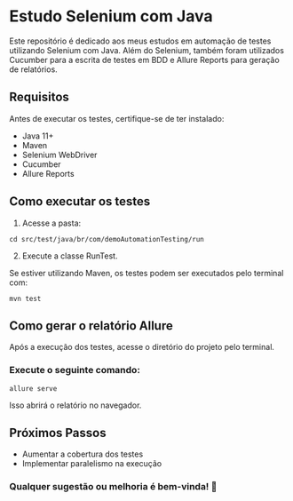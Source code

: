 # **Estudo Selenium com Java**

Este repositório é dedicado aos meus estudos em automação de testes utilizando Selenium com Java.
Além do Selenium, também foram utilizados Cucumber para a escrita de testes em BDD e Allure Reports para geração de relatórios.

## Requisitos

Antes de executar os testes, certifique-se de ter instalado:

* Java 11+
* Maven
* Selenium WebDriver
* Cucumber
* Allure Reports

## Como executar os testes

1. Acesse a pasta:

`cd src/test/java/br/com/demoAutomationTesting/run`

2. Execute a classe RunTest.



Se estiver utilizando Maven, os testes podem ser executados pelo terminal com:

`mvn test`

## Como gerar o relatório Allure

Após a execução dos testes, acesse o diretório do projeto pelo terminal.

### Execute o seguinte comando:

`allure serve`

Isso abrirá o relatório no navegador.




## Próximos Passos

* Aumentar a cobertura dos testes
* Implementar paralelismo na execução

### Qualquer sugestão ou melhoria é bem-vinda! 🚀 
